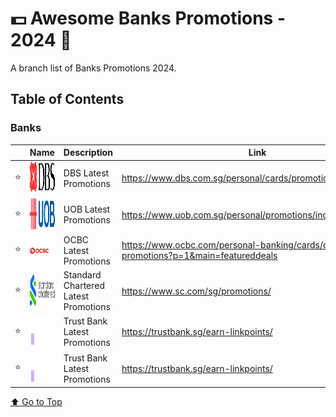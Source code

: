 # 💵 Awesome Banks Promotions - 2024 🤑

A branch list of Banks Promotions 2024.

## Table of Contents

### Banks

|  | Name | Description | Link |
| -- | ---| ------ | ------ |
| ⭐ | <img src="public/DBS.svg" alt="DBS Logo" width="50" height="50"> | DBS Latest Promotions |   https://www.dbs.com.sg/personal/cards/promotions/default.page
| ⭐ | <img src="public/UOB.svg" alt="UOB Logo" width="50" height="50"> | UOB Latest Promotions |   https://www.uob.com.sg/personal/promotions/index.page
| ⭐ | <img src="public/OCBC.png" alt="OCBC Logo" width="30" height="10"> | OCBC Latest Promotions |  https://www.ocbc.com/personal-banking/cards/card-promotions?p=1&main=featureddeals
| ⭐ | <img src="public/STANDARD-CHARTERED.svg" alt="STANDARD-CHARTERED Logo" width="50" height="50"> | Standard Chartered Latest Promotions |  https://www.sc.com/sg/promotions/
| ⭐ | <img src="public/TRUST-BANK.svg" alt="TRUST-BANK Logo" width="50" height="50"> | Trust Bank Latest Promotions |  https://trustbank.sg/earn-linkpoints/
| ⭐ | <img src="public/TRUST-BANK.svg" alt="TRUST-BANK Logo" width="50" height="50"> | Trust Bank Latest Promotions |  https://trustbank.sg/earn-linkpoints/

[⬆️ Go to Top](#table-of-contents)
